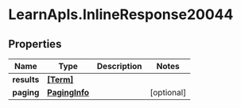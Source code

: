 # LearnApIs.InlineResponse20044

## Properties
Name | Type | Description | Notes
------------ | ------------- | ------------- | -------------
**results** | [**[Term]**](Term.md) |  | 
**paging** | [**PagingInfo**](PagingInfo.md) |  | [optional] 
